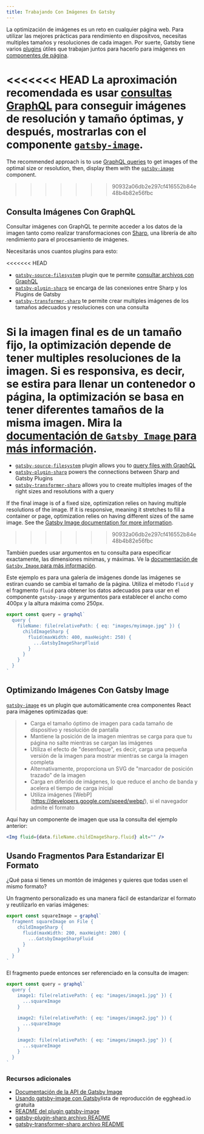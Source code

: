 ```yaml
---
title: Trabajando Con Imágenes En Gatsby
---
```


La optimización de imágenes es un reto en cualquier página web. Para utilizar las mejores prácticas para rendimiento en dispositvos, necesitas multiples tamaños y resoluciones de cada imagen. Por suerte, Gatsby tiene varios [plugins](/docs/plugins/) útiles que trabajan juntos para hacerlo para imágenes en [componentes de página](/docs/building-with-components/#page-components).

<<<<<<< HEAD
La aproximación recomendada es usar [consultas GraphQL](/docs/querying-with-graphql/) para conseguir imágenes de resolución y tamaño óptimas, y después, mostrarlas con el componente  [`gatsby-image`](/packages/gatsby-image/).
=======
The recommended approach is to use [GraphQL queries](/docs/graphql-concepts/) to get images of the optimal size or resolution, then, display them with the [`gatsby-image`](/packages/gatsby-image/) component.
>>>>>>> 90932a06db2e297cf416552b84e48b4b82e56fbc

## Consulta Imágenes Con GraphQL

Consultar imágenes con GraphQL te permite acceder a los datos de la imagen tanto como realizar transformaciones con [Sharp](https://github.com/lovell/sharp), una librería de alto rendimiento para el procesamiento de imágenes.

Necesitarás unos cuantos plugins para esto:

<<<<<<< HEAD
- [`gatsby-source-filesystem`](/packages/gatsby-source-filesystem/) plugin que te permite [consultar archivos con GraphQL](/docs/querying-with-graphql/#images)
- [`gatsby-plugin-sharp`](/packages/gatsby-plugin-sharp) se encarga de las conexiones entre Sharp y los Plugins de Gatsby 
- [`gatsby-transformer-sharp`](/packages/gatsby-transformer-sharp/) te permite crear multiples imágenes de los tamaños adecuados y resoluciones con una consulta

Si la imagen final es de un tamaño fijo, la optimización depende de tener multiples resoluciones de la imagen.  Si es responsiva, es decir, se estira para llenar un contenedor o página, la optimización se basa en tener diferentes tamaños de la misma imagen. Mira la [documentación de `Gatsby Image` para más información](/packages/gatsby-image/#two-types-of-responsive-images).
=======
- [`gatsby-source-filesystem`](/packages/gatsby-source-filesystem/) plugin allows you to [query files with GraphQL](/docs/graphql-concepts/#images)
- [`gatsby-plugin-sharp`](/packages/gatsby-plugin-sharp) powers the connections between Sharp and Gatsby Plugins
- [`gatsby-transformer-sharp`](/packages/gatsby-transformer-sharp/) allows you to create multiples images of the right sizes and resolutions with a query

If the final image is of a fixed size, optimization relies on having multiple resolutions of the image. If it is responsive, meaning it stretches to fill a container or page, optimization relies on having different sizes of the same image. See the [Gatsby Image documentation for more information](/packages/gatsby-image/#two-types-of-responsive-images).
>>>>>>> 90932a06db2e297cf416552b84e48b4b82e56fbc

También puedes usar argumentos en tu consulta para especificar exactamente, las dimensiones mínimas, y máximas. Ve la [documentación de `Gatsby Image` para más información](/packages/gatsby-image/#two-types-of-responsive-images).

Este ejemplo es para una galería de imágenes donde las imágenes se estiran cuando se cambia el tamaño de la página. Utiliza el método `fluid` y el fragmento `fluid` para obtener los datos adecuados para usar en el componente `gatsby-image` y argumentos para establecer el ancho como 400px y la altura máxima como 250px.

```js
export const query = graphql`
  query {
    fileName: file(relativePath: { eq: "images/myimage.jpg" }) {
      childImageSharp {
        fluid(maxWidth: 400, maxHeight: 250) {
          ...GatsbyImageSharpFluid
        }
      }
    }
  }
`
```

## Optimizando Imágenes Con Gatsby Image

[`gatsby-image`](/packages/gatsby-image/) es un plugin que automáticamente crea componentes React para imágenes optimizadas que:

> - Carga el tamaño óptimo de imagen para cada tamaño de dispositivo y resolución de pantalla
> - Mantiene la posición de la imagen mientras se carga para que tu página no salte mientras se cargan las imágenes
> - Utiliza el efecto de "desenfoque", es decir, carga una pequeña versión de la imagen para mostrar mientras se carga la imagen completa
> - Alternativamente, proporciona un SVG de "marcador de posición trazado" de la imagen
> - Carga en diferido de imágenes, lo que reduce el ancho de banda y acelera el tiempo de carga inicial
> - Utiliza imágenes [WebP] (https://developers.google.com/speed/webp/), si el navegador admite el formato

Aquí hay un componente de imagen que usa la consulta del ejemplo anterior:

```jsx
<Img fluid={data.fileName.childImageSharp.fluid} alt="" />
```

## Usando Fragmentos Para Estandarizar El Formato

¿Qué pasa si tienes un montón de imágenes y quieres que todas usen el mismo formato?

Un fragmento personalizado es una manera fácil de estandarizar el formato y reutilizarlo en varias imágenes:

```js
export const squareImage = graphql`
  fragment squareImage on File {
    childImageSharp {
      fluid(maxWidth: 200, maxHeight: 200) {
        ...GatsbyImageSharpFluid
      }
    }
  }
`
```

El fragmento puede entonces ser referenciado en la consulta de imagen:

```js
export const query = graphql`
  query {
    image1: file(relativePath: { eq: "images/image1.jpg" }) {
      ...squareImage
    }

    image2: file(relativePath: { eq: "images/image2.jpg" }) {
      ...squareImage
    }

    image3: file(relativePath: { eq: "images/image3.jpg" }) {
      ...squareImage
    }
  }
`
```

### Recursos adicionales

- [Documentación de la API de Gatsby Image ](/docs/gatsby-image/)
- [Usando gatsby-image con Gatsby](https://egghead.io/playlists/using-gatsby-image-with-gatsby-ea85129e)lista de reproducción de egghead.io gratuita
- [README del plugin gatsby-image](/packages/gatsby-image/)
- [gatsby-plugin-sharp archivo README](/packages/gatsby-plugin-sharp/)
- [gatsby-transformer-sharp archivo README](/packages/gatsby-transformer-sharp/)
